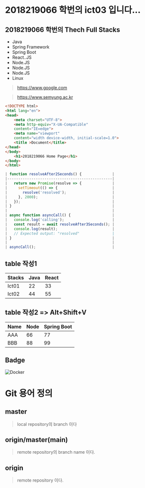# 2018219066 학번의 ict03 입니다...

## 2018219066 학번의 Thech Full Stacks
- Java
- Spring Framework
- Spring Boot
- React..JS
- Node.JS 
- Node.JS
- Node.JS
- Linux
  
> https://www.google.com

> https://www.semyung.ac.kr

```html
<!DOCTYPE html>
<html lang="en">
<head>
    <meta charset="UTF-8">
    <meta http-equiv="X-UA-Compatible"
    content="IE=edge">
    <meta name="viewport" 
    content="width device-width, initial-scale=1.0">
    <title >Document</title>
</head>
</body>
    <h1>2018219066 Home Page</h1>
</body>
</html>
```


```javascript
| function resolveAfter2Seconds() {              |
|------------------------------------------------|
|   return new Promise(resolve => {              |
|     setTimeout(() => {                         |
|       resolve('resolved');                     |
|     }, 2000);                                  |
|   });                                          |
| }                                              |
|                                                |
| async function asyncCall() {                   |
|   console.log('calling');                      |
|   const result = await resolveAfter3Seconds(); |
|   console.log(result);                         |
|   // Expected output: "resolved"               |
| }                                              |
|                                                |
| asyncCall();                                   |
```


## table 작성1
|Stacks|Java|React|
|-|-|-|
|Ict01|22|33|
|Ict02|44|55|


## table 작성2 => Alt+Shift+V
| Name | Node | Spring Boot |
|------|------|-------------|
| AAA  | 66   | 77          |
| BBB  | 88   | 99          |


## Badge

<img alt="Docker"
src="https://img.shields.io/badge/Docker-007ACC?style=for-the-badge&logo=Docker&logoColor=white" />



# Git 용어 정의

## master
> local repository의 branch 이다

## origin/master(main)
> remote repository의 branch name 이다.

## origin
> remote repository 이다.